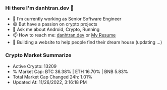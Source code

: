 ### Hi there I'm danhtran.dev 👋

- 🔭 I’m currently working as Senior Software Engineer
- 😄 But have a passion on crypto projects
- 💬 Ask me about Android, Crypto, Running 
- 📫 How to reach me: <a href="https://danhtran.dev" target="_blank">danhtran.dev</a> or <a href="Dan-Resume.pdf" target="_blank">My Resume</a>
- 🌱 Building a website to help people find their dream house (updating ...)

### Crypto Market Summarize
- Active Crypto: 13209
- % Market Cap: BTC 36.38% | ETH 16.70% | BNB 5.83%
- Total Market Cap Changed 24h: 1.01%
- Updated At: 11/26/2022, 3:16:18 PM
